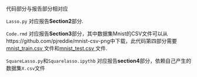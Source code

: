 代码部分与报告部分相对应

`Lasso.py`  对应报告**Section2**部分.

`Code.rmd`  对应报告**Section3**部分，其中数据集Mnist的CSV文件可以从https://github.com/pjreddie/mnist-csv-png中下载，此代码第四部分需要[mnist_train.csv ](https://pjreddie.com/media/files/mnist_train.csv)文件和[mnist_test.csv ](https://pjreddie.com/media/files/mnist_test.csv)文件.

`SquareLasso.py`和`Squarelasso.ipythb` 对应报告**section4**部分，依赖自己产生的数据集`X.csv`文件